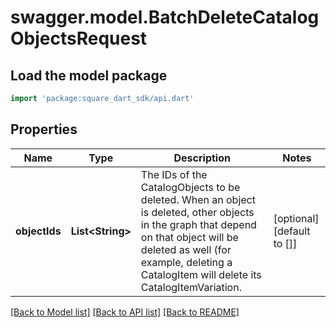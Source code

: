 # swagger.model.BatchDeleteCatalogObjectsRequest

## Load the model package
```dart
import 'package:square_dart_sdk/api.dart'
```

## Properties
Name | Type | Description | Notes
------------ | ------------- | ------------- | -------------
**objectIds** | **List&lt;String&gt;** | The IDs of the CatalogObjects to be deleted. When an object is deleted, other objects in the graph that depend on that object will be deleted as well (for example, deleting a CatalogItem will delete its CatalogItemVariation. | [optional] [default to []]

[[Back to Model list]](../README.md#documentation-for-models) [[Back to API list]](../README.md#documentation-for-api-endpoints) [[Back to README]](../README.md)

